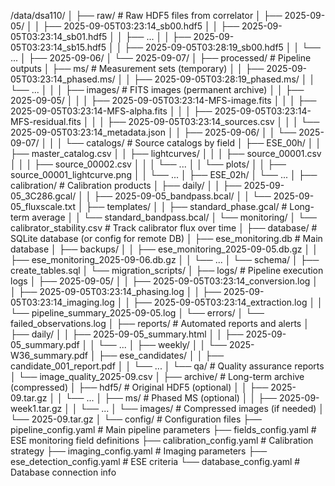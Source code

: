 /data/dsa110/
│
├── raw/                                    # Raw HDF5 files from correlator
│   ├── 2025-09-05/
│   │   ├── 2025-09-05T03:23:14_sb00.hdf5
│   │   ├── 2025-09-05T03:23:14_sb01.hdf5
│   │   ├── ...
│   │   ├── 2025-09-05T03:23:14_sb15.hdf5
│   │   ├── 2025-09-05T03:28:19_sb00.hdf5
│   │   └── ...
│   ├── 2025-09-06/
│   └── 2025-09-07/
│
├── processed/                              # Pipeline outputs
│   ├── ms/                                 # Measurement sets (temporary)
│   │   ├── 2025-09-05T03:23:14_phased.ms/
│   │   ├── 2025-09-05T03:28:19_phased.ms/
│   │   └── ...
│   │
│   ├── images/                             # FITS images (permanent archive)
│   │   ├── 2025-09-05/
│   │   │   ├── 2025-09-05T03:23:14-MFS-image.fits
│   │   │   ├── 2025-09-05T03:23:14-MFS-alpha.fits
│   │   │   ├── 2025-09-05T03:23:14-MFS-residual.fits
│   │   │   ├── 2025-09-05T03:23:14_sources.csv
│   │   │   └── 2025-09-05T03:23:14_metadata.json
│   │   ├── 2025-09-06/
│   │   └── 2025-09-07/
│   │
│   └── catalogs/                           # Source catalogs by field
│       ├── ESE_00h/
│       │   ├── master_catalog.csv
│       │   ├── lightcurves/
│       │   │   ├── source_00001.csv
│       │   │   ├── source_00002.csv
│       │   │   └── ...
│       │   └── plots/
│       │       ├── source_00001_lightcurve.png
│       │       └── ...
│       ├── ESE_02h/
│       └── ...
│
├── calibration/                            # Calibration products
│   ├── daily/
│   │   ├── 2025-09-05_3C286.gcal/
│   │   ├── 2025-09-05_bandpass.bcal/
│   │   └── 2025-09-05_fluxscale.txt
│   ├── templates/
│   │   ├── standard_phase.gcal/           # Long-term average
│   │   └── standard_bandpass.bcal/
│   └── monitoring/
│       └── calibrator_stability.csv        # Track calibrator flux over time
│
├── database/                               # SQLite database (or config for remote DB)
│   ├── ese_monitoring.db                   # Main database
│   ├── backups/
│   │   ├── ese_monitoring_2025-09-05.db.gz
│   │   ├── ese_monitoring_2025-09-06.db.gz
│   │   └── ...
│   └── schema/
│       ├── create_tables.sql
│       └── migration_scripts/
│
├── logs/                                   # Pipeline execution logs
│   ├── 2025-09-05/
│   │   ├── 2025-09-05T03:23:14_conversion.log
│   │   ├── 2025-09-05T03:23:14_phasing.log
│   │   ├── 2025-09-05T03:23:14_imaging.log
│   │   ├── 2025-09-05T03:23:14_extraction.log
│   │   └── pipeline_summary_2025-09-05.log
│   └── errors/
│       └── failed_observations.log
│
├── reports/                                # Automated reports and alerts
│   ├── daily/
│   │   ├── 2025-09-05_summary.html
│   │   ├── 2025-09-05_summary.pdf
│   │   └── ...
│   ├── weekly/
│   │   └── 2025-W36_summary.pdf
│   ├── ese_candidates/
│   │   ├── candidate_001_report.pdf
│   │   └── ...
│   └── qa/                                 # Quality assurance reports
│       └── image_quality_2025-09.csv
│
├── archive/                                # Long-term archive (compressed)
│   ├── hdf5/                               # Original HDF5 (optional)
│   │   ├── 2025-09.tar.gz
│   │   └── ...
│   ├── ms/                                 # Phased MS (optional)
│   │   ├── 2025-09-week1.tar.gz
│   │   └── ...
│   └── images/                             # Compressed images (if needed)
│       └── 2025-09.tar.gz
│
└── config/                                 # Configuration files
    ├── pipeline_config.yaml                # Main pipeline parameters
    ├── fields_config.yaml                  # ESE monitoring field definitions
    ├── calibration_config.yaml             # Calibration strategy
    ├── imaging_config.yaml                 # Imaging parameters
    ├── ese_detection_config.yaml           # ESE criteria
    └── database_config.yaml                # Database connection info

